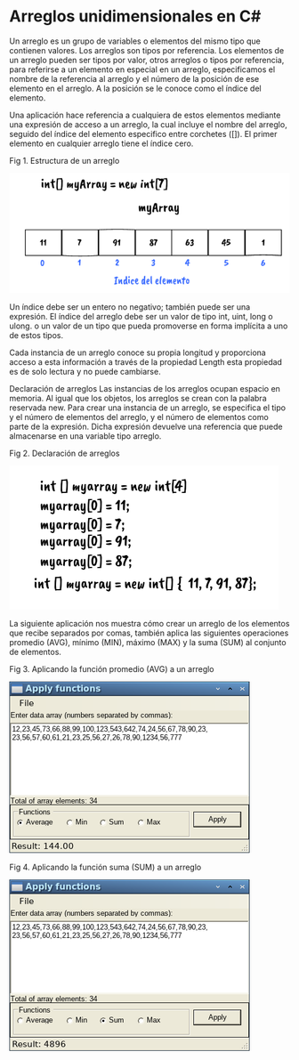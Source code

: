 # Arreglos unidimensionales en C#

Un arreglo es un grupo de variables o elementos del mismo tipo que contienen valores. Los arreglos son tipos por referencia. Los elementos de un arreglo pueden ser tipos por valor, otros arreglos o tipos por referencia, para referirse a un elemento en especial en un arreglo, especificamos el nombre de la referencia al arreglo y el número de la posición de ese elemento en el arreglo. A la posición se le conoce como el índice del elemento.

Una aplicación hace referencia a cualquiera de estos elementos mediante una expresión de acceso a un arreglo, la cual incluye el nombre del arreglo, seguido del índice del elemento especifico entre corchetes ([]). El primer elemento en cualquier arreglo tiene el índice cero.

<p>Fig 1. Estructura de un arreglo</p>
<img src="arreglos/array.png"/>

Un índice debe ser un entero no negativo; también puede ser una expresión. El índice del arreglo debe ser un valor de tipo int, uint, long o ulong. o un valor de un tipo que pueda promoverse en forma implícita a uno de estos tipos.

Cada instancia de un arreglo conoce su propia longitud y proporciona acceso a esta información a través de la propiedad Length esta propiedad es de solo lectura y no puede cambiarse.

Declaración de arreglos
Las instancias de los arreglos ocupan espacio en memoria. Al igual que los objetos, los arreglos se crean con la palabra reservada new. Para crear una instancia de un arreglo, se especifica el tipo y el número de elementos del arreglo, y el número de elementos como parte de la expresión. Dicha expresión devuelve una referencia que puede almacenarse en una variable tipo arreglo.

<p>Fig 2. Declaración de arreglos</p>
<img src="arreglos/array2.png"/>

La siguiente aplicación nos muestra cómo crear un arreglo de los elementos que recibe separados por comas, también aplica las siguientes operaciones promedio (AVG), mínimo (MIN), máximo (MAX) y la suma (SUM) al conjunto de elementos.

<p>Fig 3. Aplicando la función promedio (AVG) a un arreglo</p>
<img src="arreglos/avg.png"/>

<p>Fig 4. Aplicando la función suma (SUM) a un arreglo</p>
<img src="arreglos/sum.png"/>
